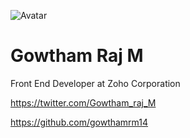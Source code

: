 ![Avatar](https://avatars3.githubusercontent.com/u/6940767?v=3&s=460)

# Gowtham Raj M

Front End Developer at Zoho Corporation

https://twitter.com/Gowtham_raj_M

https://github.com/gowthamrm14
